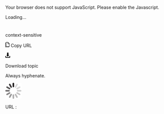 Your browser does not support JavaScript. Please enable the Javascript.

Loading...

# 

context-sensitive

![Copy URL](context-sensitive_files/Copy.png)
Copy URL

![Download](context-sensitive_files/Download.png)

Download topic

Always hyphenate.

![In progress](context-sensitive_files/activity-large.gif)

URL :
